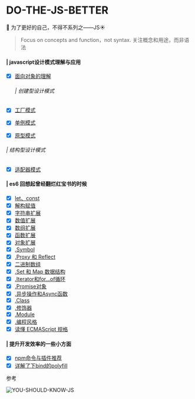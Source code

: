 # DO-THE-JS-BETTER
:clap: 为了更好的自己，不得不系列之——JS:sunny:

> Focus on concepts and function，not syntax. 关注概念和用途，而非语法

#### | javascript设计模式理解与应用

- [x] [面向对象的理解](docs/design-for-object/面向对象的理解.md)

  ###### | 创建型设计模式
  
- [x] [工厂模式](docs/design-for-object/工厂模式.md)
- [x] [单例模式](docs/design-for-object/单例模式.md)
- [x] [原型模式](docs/design-for-object/原型模式.md)

###### | 结构型设计模式
- [x] [适配器模式](./design-for-object/适配器模式.md)
<!-- 
- [] [装饰者模式](./design-for-object/装饰着模式.md)
- [] [代理模式](./design-for-object/代理模式.md)
- [] [外观模式](./design-for-object/外观模式.md)
- [] [桥接模式](./design-for-object/桥接模式.md)
- [] [组合模式](./design-for-object/组合模式.md)
- [] [享元模式](./design-for-object/享元模式.md)
  
  ###### | 行为型设计模式
- [] [观察者模式](./design-for-object/观察者模式.md)
- [] [迭代器模式](./design-for-object/迭代器模式.md)
- [] [状态模式](./design-for-object/状态模式.md)
- [] [策略模式](./design-for-object/策略模式.md)
- [] [模板方法模式](./design-for-object/模板方法模式.md)
- [] [命令模式](./design-for-object/命令模式.md)
- [] [备忘录模式](./design-for-object/备忘录模式.md)
- [] [中介者模式](./design-for-object/中介者模式.md)
- [] [访问者模式](./design-for-object/访问者模式.md)
- [] [职责链模式](./design-for-object/职责链模式.md)
- [] [解释器模式](./design-for-object/解释器模式.md) -->

#### | es6 回想起曾经翻烂红宝书的时候

- [x] [let、const](docs/es6/es6.md)
- [x] [解构赋值](docs/es6/es6.md)
- [x] [字符串扩展](docs/es6/es6.md)
- [x] [数值扩展](docs/es6/es6.md)
- [x] [数组扩展](docs/es6/es6.md)
- [x] [函数扩展](docs/es6/es6.md)
- [x] [对象扩展](docs/es6/es6.md)
- [x] [.Symbol](docs/es6/es6.md)
- [x] [.Proxy 和 Reflect](docs/es6/es6.md)
- [x] [二进制数组](docs/es6/es6.md)
- [x] [.Set 和 Map 数据结构](docs/es6/es6.md)
- [x] [.Iterator和for...of循环](docs/es6/es6.md)
- [x] [.Promise对象](docs/es6/es6.md)
- [x] [.异步操作和Async函数](docs/es6/es6.md)
- [x] [.Class](docs/es6/es6.md)
- [x] [.修饰器](docs/es6/es6.md)
- [x] [.Module](docs/es6/es6.md)
- [x] [.编程风格](docs/es6/es6.md)
- [x] [读懂 ECMAScript 规格](docs/es6/es6.md)

#### | 提升开发效率的一些小方面

- [x] [npm命令与插件推荐](docs/tiny/npm命令与插件推荐.md)
- [x] [详解了下bind的polyfill](docs/tiny/bind的polyfill.md)

参考

![YOU-SHOULD-KNOW-JS](https://github.com/Nealyang/YOU-SHOULD-KNOW-JS)
